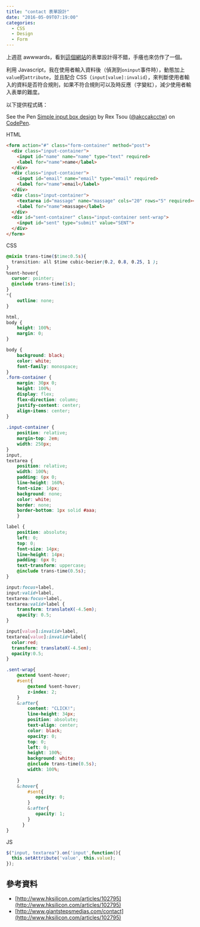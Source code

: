 ```yaml
---
title: "contact 表單設計"
date: "2016-05-09T07:19:00"
categories:
  - CSS
  - Design
  - Form
---
```


上週逛 awwwards，看到[這個網站](http://www.giantstepsmedias.com/contact)的表單設計得不錯，手癢也來仿作了一個。

利用 Javascript，我在使用者輸入資料後（偵測到`oninput`事件時），動態加上`value`的`attribute`，並且配合 CSS（`input[value]:invalid`），來判斷使用者輸入的資料是否符合規則，如果不符合規則可以及時反應（字變紅），減少使用者輸入表單的難度。

以下提供程式碼：
<p data-height="500" data-theme-id="0" data-slug-hash="oxQzdM" data-default-tab="css,result" data-user="akccakcctw" data-embed-version="2" class="codepen">See the Pen <a href="http://codepen.io/akccakcctw/pen/oxQzdM/">Simple input box design</a> by Rex Tsou (<a href="http://codepen.io/akccakcctw">@akccakcctw</a>) on <a href="http://codepen.io">CodePen</a>.</p>
<script async src="//assets.codepen.io/assets/embed/ei.js"></script>

HTML
```html
<form action="#" class="form-container" method="post">
  <div class="input-container">
    <input id="name" name="name" type="text" required>
    <label for="name">name</label>
  </div>
  <div class="input-container">
    <input id="email" name="email" type="email" required>
    <label for="name">email</label>
  </div>
  <div class="input-container">
    <textarea id="massage" name="massage" cols="20" rows="5" required></textarea>
    <label for="name">massage</label>
  </div>
  <div id="sent-container" class="input-container sent-wrap">
    <input id="sent" type="submit" value="SENT">
  </div>
</form>
```

CSS
```css
@mixin trans-time($time:0.5s){
  transition: all $time cubic-bezier(0.2, 0.8, 0.25, 1 );
}
%sent-hover{
  cursor: pointer;
  @include trans-time(1s);
}
*{
    outline: none;
}

html,
body {
    height: 100%;
    margin: 0;
} 

body {
    background: black;
    color: white;
    font-family: monospace;
}   
.form-container {
    margin: 30px 0;
    height: 100%;
    display: flex;
    flex-direction: column;
    justify-content: center;
    align-items: center;
}
    
.input-container {
    position: relative;
    margin-top: 2em;
    width: 250px;
}
input,
textarea {
    position: relative;
    width: 100%;
    padding: 6px 0;
    line-height: 160%;
    font-size: 14px;
    background: none;
    color: white;
    border: none;
    border-bottom: 1px solid #aaa;
    }

label {
    position: absolute;
    left: 0;
    top: 0;
    font-size: 14px;
    line-height: 14px;
    padding: 6px 0;
    text-transform: uppercase;
    @include trans-time(0.5s);
}

input:focus+label,
input:valid+label,
textarea:focus+label,
textarea:valid+label {
    transform: translateX(-4.5em);
    opacity: 0.5;
}

input[value]:invalid+label,
textarea[value]:invalid+label{
  color:red;
  transform: translateX(-4.5em);
  opacity:0.5;
}

.sent-wrap{
    @extend %sent-hover;
    #sent{
        @extend %sent-hover;
        z-index: 2;
    }
    &:after{
        content: "CLICK!";
        line-height: 34px;
        position: absolute;
        text-align: center;
        color: black;
        opacity: 0;
        top: 0;
        left: 0;
        height: 100%;
        background: white;
        @include trans-time(0.5s);
        width: 100%;
    
    }
    &:hover{
        #sent{
           opacity: 0;
        }
        &:after{
           opacity: 1;
        }
      }
}
```

JS
```js
$("input, textarea").on('input',function(){
  this.setAttribute('value', this.value);
});
```

## 參考資料
- [http://www.hksilicon.com/articles/102795](http://www.hksilicon.com/articles/102795)
- [http://www.giantstepsmedias.com/contact](http://www.hksilicon.com/articles/102795)
